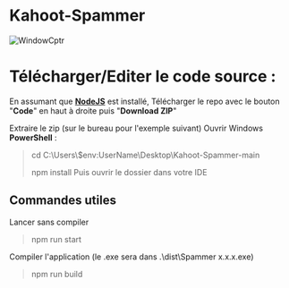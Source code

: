 # Kahoot-Spammer
![WindowCptr](https://user-images.githubusercontent.com/46749617/106493345-5011c000-64b9-11eb-8218-abbb0d7eb26d.png)

# Télécharger/Editer le code source : 
En assumant que **[NodeJS](https://nodejs.org/en/)** est installé,
Télécharger le repo avec le bouton "**Code**" en haut à droite puis "**Download ZIP**"

Extraire le zip (sur le bureau pour l'exemple suivant)
Ouvrir Windows **PowerShell** :
> cd C:\Users\\$env:UserName\Desktop\Kahoot-Spammer-main
>
> npm install
Puis ouvrir le dossier dans votre IDE

## Commandes utiles 
Lancer sans compiler
>npm run start

Compiler l'application (le .exe sera dans .\dist\Spammer x.x.x.exe)
>npm run build
